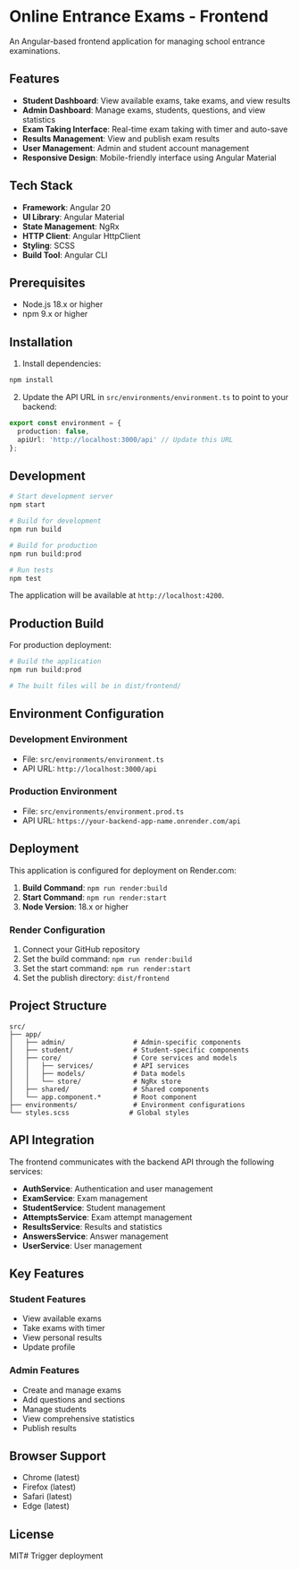 # Online Entrance Exams - Frontend

An Angular-based frontend application for managing school entrance examinations.

## Features

- **Student Dashboard**: View available exams, take exams, and view results
- **Admin Dashboard**: Manage exams, students, questions, and view statistics
- **Exam Taking Interface**: Real-time exam taking with timer and auto-save
- **Results Management**: View and publish exam results
- **User Management**: Admin and student account management
- **Responsive Design**: Mobile-friendly interface using Angular Material

## Tech Stack

- **Framework**: Angular 20
- **UI Library**: Angular Material
- **State Management**: NgRx
- **HTTP Client**: Angular HttpClient
- **Styling**: SCSS
- **Build Tool**: Angular CLI

## Prerequisites

- Node.js 18.x or higher
- npm 9.x or higher

## Installation

1. Install dependencies:
```bash
npm install
```

2. Update the API URL in `src/environments/environment.ts` to point to your backend:
```typescript
export const environment = {
  production: false,
  apiUrl: 'http://localhost:3000/api' // Update this URL
};
```

## Development

```bash
# Start development server
npm start

# Build for development
npm run build

# Build for production
npm run build:prod

# Run tests
npm test
```

The application will be available at `http://localhost:4200`.

## Production Build

For production deployment:

```bash
# Build the application
npm run build:prod

# The built files will be in dist/frontend/
```

## Environment Configuration

### Development Environment
- File: `src/environments/environment.ts`
- API URL: `http://localhost:3000/api`

### Production Environment
- File: `src/environments/environment.prod.ts`
- API URL: `https://your-backend-app-name.onrender.com/api`

## Deployment

This application is configured for deployment on Render.com:

1. **Build Command**: `npm run render:build`
2. **Start Command**: `npm run render:start`
3. **Node Version**: 18.x or higher

### Render Configuration

1. Connect your GitHub repository
2. Set the build command: `npm run render:build`
3. Set the start command: `npm run render:start`
4. Set the publish directory: `dist/frontend`

## Project Structure

```
src/
├── app/
│   ├── admin/                 # Admin-specific components
│   ├── student/               # Student-specific components
│   ├── core/                  # Core services and models
│   │   ├── services/          # API services
│   │   ├── models/            # Data models
│   │   └── store/             # NgRx store
│   ├── shared/                # Shared components
│   └── app.component.*        # Root component
├── environments/              # Environment configurations
└── styles.scss               # Global styles
```

## API Integration

The frontend communicates with the backend API through the following services:

- **AuthService**: Authentication and user management
- **ExamService**: Exam management
- **StudentService**: Student management
- **AttemptsService**: Exam attempt management
- **ResultsService**: Results and statistics
- **AnswersService**: Answer management
- **UserService**: User management

## Key Features

### Student Features
- View available exams
- Take exams with timer
- View personal results
- Update profile

### Admin Features
- Create and manage exams
- Add questions and sections
- Manage students
- View comprehensive statistics
- Publish results

## Browser Support

- Chrome (latest)
- Firefox (latest)
- Safari (latest)
- Edge (latest)

## License

MIT# Trigger deployment
